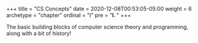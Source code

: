 +++
title = "CS Concepts"
date = 2020-12-08T00:53:05-05:00
weight = 6
archetype = "chapter"
ordinal = "I"
pre = "<b>I. </b>"
+++

The basic building blocks of computer science theory and programming, along with a bit of history!

